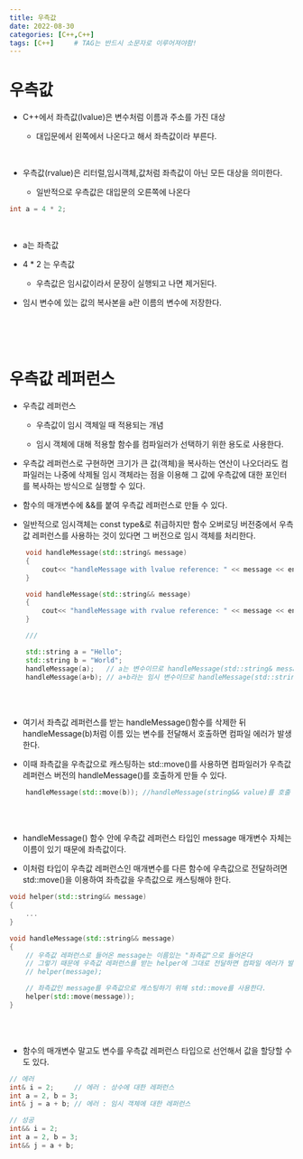 ```yaml
---
title: 우측값
date: 2022-08-30
categories: [C++,C++]
tags: [C++]		# TAG는 반드시 소문자로 이루어져야함!
---
```



우측값
====================
* C++에서 좌측값(lvalue)은 변수처럼 이름과 주소를 가진 대상

    * 대입문에서 왼쪽에서 나온다고 해서 좌측값이라 부른다.

<br>

* 우측값(rvalue)은 리터럴,임시객체,값처럼 좌측값이 아닌 모든 대상을 의미한다.

    * 일반적으로 우측값은 대입문의 오른쪽에 나온다

```c++
int a = 4 * 2;
```

<br>

* a는 좌측값
  
* 4 * 2 는 우측값
  * 우측값은 임시값이라서 문장이 실행되고 나면 제거된다.

* 임시 변수에 있는 값의 복사본을 a란 이름의 변수에 저장한다.

<br><br><br>

우측값 레퍼런스
==============

* 우측값 레퍼런스

  * 우측값이 임시 객체일 때 적용되는 개념

  * 임시 객체에 대해 적용할 함수를 컴파일러가 선택하기 위한 용도로 사용한다.

* 우측값 레퍼런스로 구현하면 크기가 큰 값(객체)을 복사하는 연산이 나오더라도 컴파일러는 나중에 삭제될 임시 객체라는 점을 이용해 그 값에 우측값에 대한 포인터를 복사하는 방식으로 실행할 수 있다.

* 함수의 매개변수에 &&를 붙여 우측값 레퍼런스로 만들 수 있다.

* 일반적으로 임시객체는 const type&로 취급하지만 함수 오버로딩 버전중에서 우측값 레퍼런스를 사용하는  것이 있다면 그 버전으로 임시 객체를 처리한다.

```c++
    void handleMessage(std::string& message)
    {
        cout<< "handleMessage with lvalue reference: " << message << endl;
    }

    void handleMessage(std::string&& message)
    {
        cout<< "handleMessage with rvalue reference: " << message << endl;
    }

    ///

    std::string a = "Hello";
    std::string b = "World";
    handleMessage(a);   // a는 변수이므로 handleMessage(std::string& message) 호출
    handleMessage(a+b); // a+b라는 임시 변수이므로 handleMessage(std::string&&message) 호출
```

<br><br>

* 여기서 좌측값 레퍼런스를 받는 handleMessage()함수를 삭제한 뒤 handleMessage(b)처럼 이름 있는 변수를 전달해서 호출하면 컴파일 에러가 발생한다.

* 이때 좌측값을 우측값으로 캐스팅하는 std::move()를 사용하면 컴파일러가 우측값 레퍼런스 버전의 handleMessage()를 호출하게 만들 수 있다.

```c++
    handleMessage(std::move(b)); //handleMessage(string&& value)를 호출
```

<br><br>

* handleMessage() 함수 안에 우측값 레퍼런스 타입인 message 매개변수 자체는 이름이 있기 때문에 좌측값이다.

* 이처럼 타입이 우측값 레퍼런스인 매개변수를 다른 함수에 우측값으로 전달하려면 std::move()을 이용하여 좌측값을 우측값으로 캐스팅해야 한다.

```c++
void helper(std::string&& message)
{
    ...
}

void handleMessage(std::string&& message)
{
    // 우측값 레퍼런스로 들어온 message는 이름있는 "좌측값"으로 들어온다
    // 그렇기 때문에 우측값 레퍼런스를 받는 helper에 그대로 전달하면 컴파일 에러가 발생한다. 
    // helper(message);

    // 좌측값인 message를 우측값으로 캐스팅하기 위해 std::move를 사용한다.
    helper(std::move(message));
}
```


<br><br>

* 함수의 매개변수 말고도 변수를 우측값 레퍼런스 타입으로 선언해서 값을 할당할 수도 있다.
  
```c++
// 에러
int& i = 2;     // 에러 : 상수에 대한 레퍼런스
int a = 2, b = 3;
int& j = a + b; // 에러 : 임시 객체에 대한 레퍼런스

// 성공
int&& i = 2;
int a = 2, b = 3;
int&& j = a + b;
```